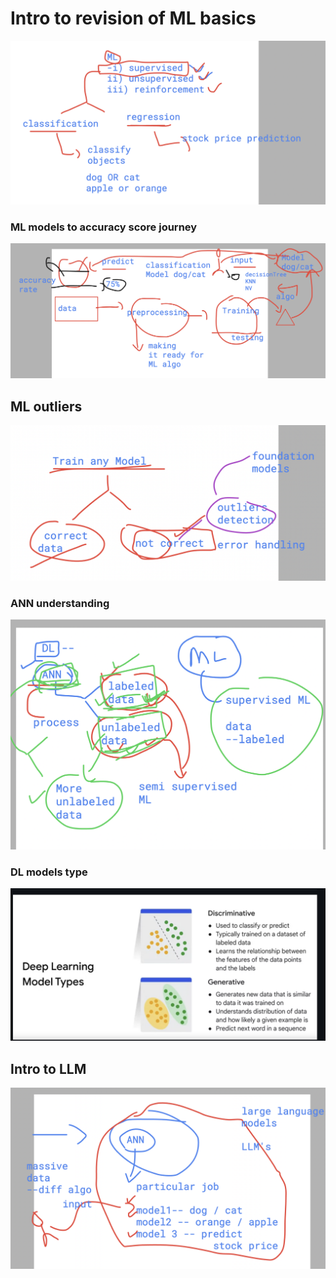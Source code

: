 # Intro to revision of ML basics

<img src="ml1.png">

### ML models to accuracy score journey 

<img src="ml2.png">

## ML outliers

<img src="ml3.png">

### ANN understanding 

<img src="ann1.png">

### DL models type 

<img src="dn1.png">

## Intro to LLM 

<img src="llm1.png">

